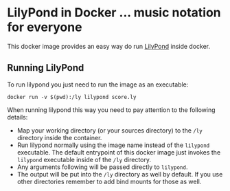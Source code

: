 # LilyPond in Docker ... music notation for everyone

This docker image provides an easy way do run [LilyPond](https://lilypond.org) inside docker.

## Running LilyPond

To run lilypond you just need to run the image as an executable:

```shell
docker run -v $(pwd):/ly lilypond score.ly
```

When running lilypond this way you need to pay attention to the following details:

- Map your working directory (or your sources directory) to the `/ly` directory inside the container.
- Run lilypond normally using the image name instead of the `lilypond` executable. The default entrypoint of this docker image just invokes the `lilypond` executable inside of the `/ly` directory.
- Any arguments following will be passed directly to `lilypond`.
- The output will be put into the `/ly` directory as well by default. If you use other directories remember to add bind mounts for those as well.